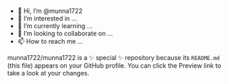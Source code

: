 - 👋 Hi, I’m @munna1722
- 👀 I’m interested in ...
- 🌱 I’m currently learning ...
- 💞️ I’m looking to collaborate on ...
- 📫 How to reach me ...

munna1722/munna1722 is a ✨ special ✨ repository because its `README.md` (this file) appears on your GitHub profile.
You can click the Preview link to take a look at your changes.

